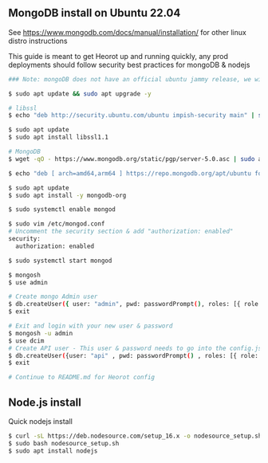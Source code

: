 ## MongoDB install on Ubuntu 22.04

See https://www.mongodb.com/docs/manual/installation/ for other linux distro instructions

This guide is meant to get Heorot up and running quickly, any prod deployments should follow security best practices for mongoDB & nodejs

```bash
### Note: mongoDB does not have an official ubuntu jammy release, we will using the focal repo with a manual libssl install

$ sudo apt update && sudo apt upgrade -y

# libssl
$ echo "deb http://security.ubuntu.com/ubuntu impish-security main" | sudo tee /etc/apt/sources.list.d/impish-security.list

$ sudo apt update
$ sudo apt install libssl1.1

# MongoDB
$ wget -qO - https://www.mongodb.org/static/pgp/server-5.0.asc | sudo apt-key add -

$ echo "deb [ arch=amd64,arm64 ] https://repo.mongodb.org/apt/ubuntu focal/mongodb-org/5.0 multiverse" | sudo tee /etc/apt/sources.list.d/mongodb-org-5.0.list

$ sudo apt update
$ sudo apt install -y mongodb-org

$ sudo systemctl enable mongod

$ sudo vim /etc/mongod.conf
# Uncomment the security section & add "authorization: enabled"
security:
  authorization: enabled

$ sudo systemctl start mongod

$ mongosh
$ use admin

# Create mongo Admin user
$ db.createUser({ user: "admin", pwd: passwordPrompt(), roles: [{ role: "root", db: "admin" }]})
$ exit

# Exit and login with your new user & password
$ mongosh -u admin
$ use dcim
# Create API user - This user & password needs to go into the config.js file in heorot/api/
$ db.createUser({user: "api" , pwd: passwordPrompt() , roles: [{ role: "readWrite" , db: "dcim"}]})
$ exit

# Continue to README.md for Heorot config
```

## Node.js install

Quick nodejs install

```bash
$ curl -sL https://deb.nodesource.com/setup_16.x -o nodesource_setup.sh
$ sudo bash nodesource_setup.sh
$ sudo apt install nodejs
```
